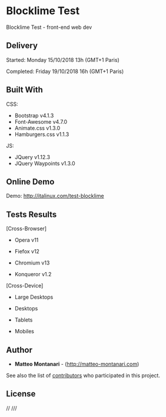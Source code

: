 # Blocklime Test
Blocklime Test - front-end web dev


## Delivery
Started:    Monday 15/10/2018 13h (GMT+1 Paris)

Completed:  Friday 19/10/2018 16h (GMT+1 Paris)


## Built With

CSS:
  * Bootstrap v4.1.3
  * Font-Awesome v4.7.0
  * Animate.css v1.3.0
  * Hamburgers.css v1.1.3

JS:
  * JQuery v1.12.3
  * JQuery Waypoints v1.3.0


## Online Demo

Demo: <a href="http://italinux.com/test-blocklime" target="_blank">http://italinux.com/test-blocklime</a>


## Tests Results

[Cross-Browser]

  * Opera v11
    
  * Fiefox v12
    
  * Chromium v13
    
  * Konqueror v1.2
    
[Cross-Device]

   * Large Desktops

   * Desktops
    
   * Tablets
    
   * Mobiles


## Author

* **Matteo Montanari** - (http://matteo-montanari.com)

See also the list of [contributors](https://github.com/your/repository/contributors) who 
participated in this project.


## License

// ///
